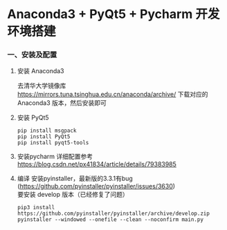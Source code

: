 
# Anaconda3 + PyQt5 + Pycharm 开发环境搭建

### 一、安装及配置
1. 安装 Anaconda3

    去清华大学镜像库 https://mirrors.tuna.tsinghua.edu.cn/anaconda/archive/ 下载对应的 Anaconda3 版本，然后安装即可
2. 安装 PyQt5
    ```
    pip install msgpack
    pip install PyQt5
    pip install pyqt5-tools
    ```
3. 安装pycharm
    详细配置参考 https://blog.csdn.net/px41834/article/details/79383985
4. 编译
    安装pyinstaller，最新版的3.3.1有bug (https://github.com/pyinstaller/pyinstaller/issues/3630)<br>
    要安装 develop 版本（已经修复了问题）
    ```
    pip3 install https://github.com/pyinstaller/pyinstaller/archive/develop.zip
    pyinstaller --windowed --onefile --clean --noconfirm main.py
    ```

